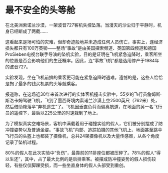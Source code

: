 # 最不安全的头等舱

在北美洲索诺兰沙漠，一架波音727客机失控坠落。当漫天的沙尘归于平静时，机身已经断成了两截……

这看起来是场可怕的灾难，但却奇迹般地并未造成任何人员伤亡，事实上，连经济损失都只有100万英镑——整场“事故”是由美国探索频道、英国第四频道和德国ProSieben电视台联手导演的坠机实验，目的是证明在飞机紧急迫降时，乘客所坐的位置是否会影响他们的生还概率。因此，连“事故飞机”都是选用停产于1984年的波音727。

实验发现，坐在飞机前排的乘客更可能在紧急迫降时遇难。遗憾的是，这些人恰恰是掏了最多的钱买机票的头等舱乘客。

报道称，在这场近30年来首次进行的实体客机撞击实验中，55岁的飞行员詹姆斯·斯洛卡姆驾驶飞机，飞到了墨西哥境内索诺兰沙漠上空2500英尺（762米）处，然后借助降落伞“弃机逃生”了。飞机因垂直负荷而偏离航道，在地面的另一名飞行员的遥控下，最后以225公里的时速栽到了地上。

为了模拟真实空难场景，客机中满载着用于碰撞实验的假人，它们被分别摆成了防冲撞姿势以及普通坐姿。“事故飞机”内部、追踪拍摄的其他飞机上、地面甚至跳伞飞行员的头盔上也都装了摄像机，总共24架摄像机以及大量传感器，从各个角度记录了坠机过程。

80%的假人在此次实验中“负伤”，最靠前的11排座位都被压碎了。78%的假人“得以生还”，其中，占了最大比例的是后排乘客。被摆成防冲撞姿势的假人损伤较轻，有些仅仅脚踝受损，而一些坐直身体的假人头部受到重创。